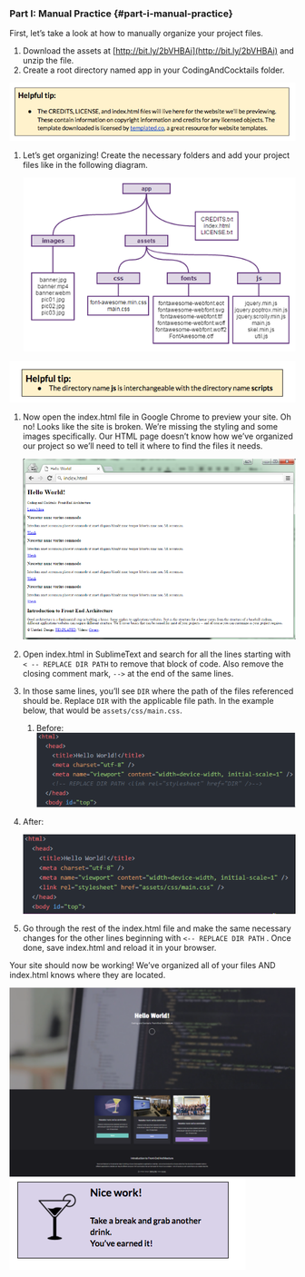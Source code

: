 ### Part I: Manual Practice {#part-i-manual-practice}

First, let’s take a look at how to manually organize your project files.

1.  Download the assets at [http://bit.ly/2bVHBAi](http://bit.ly/2bVHBAi) and unzip the file. 
2.  Create a root directory named app in your CodingAndCocktails folder.

  [![](../images/5.png)](http://templated.co)

1.  Let’s get organizing! Create the necessary folders and add your project files like in the following diagram.

       ![](/images/image06.png)

  ![](../images/6.png)

1.  Now open the index.html file in Google Chrome to preview your site. Oh no! Looks like the site is broken. We’re missing the styling and some images specifically. Our HTML page doesn’t know how we’ve organized our project so we’ll need to tell it where to find the files it needs.

       ![](/images/image14.png)

1.  Open index.html in SublimeText and search for all the lines starting with ``< -- REPLACE DIR PATH``  to remove that block of code. Also remove the closing comment mark, ``-->`` at the end of the same lines.
2.  In those same lines, you’ll see  ``DIR`` where the path of the files referenced should be. Replace ``DIR`` with the applicable file path. In the example below, that would be ``assets/css/main.css``.

    1. Before:<br>
  ![](/images/image02.png)
  2.  After:<br>

      ![](/images/image01.png)

1.  Go through the rest of the index.html file and make the same necessary changes for the other lines beginning with  ``<-- REPLACE DIR PATH`` . Once done, save index.html and reload it in your browser.

Your site should now be working! We’ve organized all of your files AND index.html knows where they are located.

![](/images/image10.png)
![](../images/7.png)
